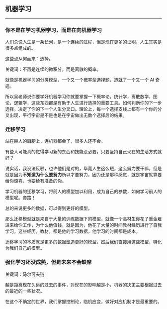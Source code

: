 ## 机器学习

---

### 你不是在学习机器学习，而是在向机器学习

人们总说人生是一条长河，是一个连续的过程，但是现在更多的证明，人生其实是很多点组成的。

这些点从何而来：选择。

关键词：不再是连续的微积分，而是离散的概率。

就像是机器学习的分类模型，一个又一个概率型选择题，造就了一个又一个 AI 奇迹。

所以吴老师说你要学好机器学习你就要掌握一下概率论，统计学，离散数学，图论，逻辑学，这些东西都是有助于人生进行选择的重要工具。如何判断你的下一步选择，决定了你的下一个人生分叉口。理论上，每一个选择支线上都有一个你的分叉出现，平行宇宙是不是也是在宇宙做出无数个选择后的结果。

### 迁移学习

站在巨人的肩膀上，连机器都会了，很多人还不会。

有些人可能真的觉得学习新的东西和技能没必要，只要坚持自己现在的生活方式就好？

说实话，我没法反驳，也许他们是对的，毕竟人生这么短，这么努力要干嘛，但是就是因为**不知道为什么要努力**所以才要努力，因为还是那种感觉，就是宇宙就算要给你惊喜，也要给有准备的你。

学习机器的迁移学习，将前人的模型加以利用，成为自己的参数，如何学习前人的模型呢。套路！

总的来说更多的数据，可以得到更好的模型。

那么迁移模型就是来自于大量的训练数据下的模型，就像一个高材生你花了重金雇进来给你工作，为什么他值钱，就是因为，他花了大量的时间教材经历进行了自我学习，这些经历，教材，都是他的学习数据，他学习的时间都是成本。

迁移学习的本质就是更多的数据塑造更好的模型，然后我们直接用这些模型，特化为我们自己的模型。

### 强化学习还没成熟，但是未来不会缺席

关键词：马尔可夫链

越是距离现在久远的过去的事件，对现在的影响越是小，机器的决策主要根据过去的最近的一些状况。

在这个不确定的世界，我们掌握控制论，临机应变，做好对应机制才是最重要的。
